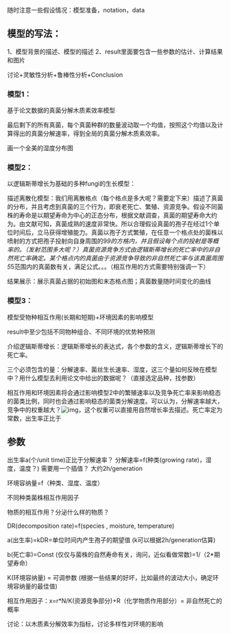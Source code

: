 随时注意一些假设情况：模型准备，notation，data

 

## 模型的写法：

1、模型背景的描述、模型的描述 2、result里面要包含一些参数的估计、计算结果和图片

 

讨论+灵敏性分析+鲁棒性分析+Conclusion

 

### 模型1：

基于论文数据的真菌分解木质素效率模型

最后剩下的所有真菌，每个真菌种群的数量波动取一个均值，按照这个均值以及计算得出的真菌分解速率，得到全局的真菌分解木质素效率。

画一个全美的湿度分布图

 

### 模型2：

以逻辑斯蒂增长为基础的多种fungi的生长模型：

描述离散化模型：我们用离散格点（每个格点是多大呢？需要定下来）描述了真菌的分布，并且考虑到真菌的三个行为，即衰老死亡、繁殖、资源竞争。假设不同菌株的寿命是以期望寿命为中心的正态分布，根据文献调查，真菌的期望寿命大约为。由文献可知，真菌成熟的速度非常快。所以合理假设真菌的孢子在经过1个单位时间后，立马获得增殖能力。真菌以孢子方式繁殖，在任意一个格点处的菌株以喷射的方式把孢子投射向自身周围的9*9的方格内，并且假设每个点的投射是等概率的。（发射范围多大呢？）真菌资源竞争方式由逻辑斯蒂增长的死亡率中的非自然死亡率确定。某个格点内的真菌由于资源竞争导致的非自然死亡率与该真菌周围5*5范围内的真菌数有关，满足公式。。。（相互作用的方式需要特别强调一下）

 

结果展示：展示真菌占据的初始图和末态格点图；真菌数量随时间变化的曲线

 

### 模型3：

模型受物种相互作用(长期和短期)+环境因素的影响模型

 result中至少包括不同物种组合、不同环境的优势种预测

 介绍逻辑斯蒂增长：逻辑斯蒂增长的表达式，各个参数的含义，逻辑斯蒂增长下的死亡率。

 三个必须包含的量：分解速率、菌丝生长速率、湿度，这三个量如何反映在模型中？用什么模型去利用论文中给出的数据呢？（直接选定品种，找参数）

 相互作用和环境因素将会通过影响模型2中的繁殖速率以及竞争死亡率来影响稳态的菌类比例，同时也会通过影响稳态的菌类分解速度。可以认为，分解速率越大，竞争中的权重越大？![img](file:///C:\Users\asuspc\AppData\Local\Temp\ksohtml16008\wps1.png)，这个权重可以直接用自然增长率去描述。死亡率定为常数，出生率正比于

 

## 参数

出生率a(个/unit time)正比于分解速率？ 分解速率=f(种类(growing rate)，湿度，温度？) 需要用一个插值？ 大约2h/generation

环境容纳量=f（种类、湿度、温度）

 不同种类菌株相互作用因子

物质的相互作用？分泌什么样的物质？

DR(decomposition rate)=f(species , moisture, temperature)

a(出生率)=kDR=单位时间内产生孢子的期望值 (k可以根据2h/generation估算)

b(死亡率)=Const (仅仅与菌株的自然寿命有关，询问，近似看做常数)=1/（2*期望寿命）

K(环境容纳量) = 可调参数  (根据一些结果的好坏，比如最终的波动大小，确定环境容纳量的最佳值)

相互作用因子：x=r*N/K(资源竞争部分)+R（化学物质作用部分）= 非自然死亡的概率





 

讨论：以木质素分解效率为指标，讨论多样性对环境的影响

 